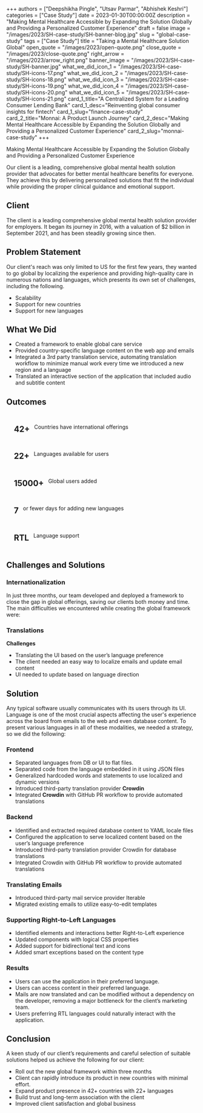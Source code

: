 +++
authors = ["Deepshikha Pingle", "Utsav Parmar", "Abhishek Keshri"]
categories = ["Case Study"]
date = 2023-01-30T00:00:00Z
description = "Making Mental Healthcare Accessible by Expanding the Solution Globally and Providing a Personalized Customer Experience"
draft = false
image = "/images/2023/SH-case-study/SH-banner-blog.jpg"
slug = "global-case-study"
tags = ["Case Study"]
title = "Taking a Mental Healthcare Solution Global"
open_quote = "/images/2023/open-quote.png"
close_quote = "/images/2023/close-quote.png"
right_arrow = "/images/2023/arrow_right.png"
banner_image = "/images/2023/SH-case-study/SH-banner.jpg"
what_we_did_icon_1 = "/images/2023/SH-case-study/SH-icons-17.png"
what_we_did_icon_2 = "/images/2023/SH-case-study/SH-icons-18.png"
what_we_did_icon_3 = "/images/2023/SH-case-study/SH-icons-19.png"
what_we_did_icon_4 = "/images/2023/SH-case-study/SH-icons-20.png"
what_we_did_icon_5 = "/images/2023/SH-case-study/SH-icons-21.png"
card_1_title="A Centralized System for a Leading Consumer Lending Bank"
card_1_desc="Reinventing global consumer insights for fintech"
card_1_slug="finance-case-study"
card_2_title="Monnai: A Product Launch Journey"
card_2_desc="Making Mental Healthcare Accessible by Expanding the Solution Globally and Providing a Personalized Customer Experience"
card_2_slug="monnai-case-study"
+++

Making Mental Healthcare Accessible by Expanding the Solution Globally and Providing a Personalized Customer Experience

Our client is a leading, comprehensive global mental health solution provider that advocates for better mental healthcare benefits for everyone. They achieve this by delivering personalized solutions that fit the individual while providing the proper clinical guidance and emotional support.

## Client

The client is a leading comprehensive global mental health solution provider for employers. It began its journey in 2016, with a valuation of $2 billion in September 2021, and has been steadily growing since then.

## Problem Statement

Our client's reach was only limited to US for the first few years, they wanted to go global by localizing the experience and providing high-quality care in numerous nations and languages, which presents its own set of challenges, including the following.

- Scalability
- Support for new countries
- Support for new languages

## What We Did

- Created a framework to enable global care service
- Provided country-specific language content on the web app and emails
- Integrated a 3rd party translation service, automating translation workflow to minimize manual work every time we introduced a new region and a language
- Translated an interactive section of the application that included audio and subtitle content

## Outcomes

<span style="display: flex;flex-direction: row;align-content: center;justify-content: flex-start;align-items: center; flex-wrap: wrap; margin-left: 20px;">
<h2 >42+</h2> &nbsp;&nbsp; Countries have international offerings
</span>

<span style="display: flex;flex-direction: row;align-content: center;justify-content: flex-start;align-items: center; flex-wrap: wrap; margin-left: 20px;">
<h2>22+</h2> &nbsp;&nbsp; Languages available for users
</span>

<span style="display: flex;flex-direction: row;align-content: center;justify-content: flex-start;align-items: center; flex-wrap: wrap; margin-left: 20px;">
<h2>15000+</h2> &nbsp;&nbsp; Global users added
</span>

<span style="display: flex;flex-direction: row;align-content: center;justify-content: flex-start;align-items: center; flex-wrap: wrap; margin-left: 20px;">
<h2>7</h2> &nbsp;&nbsp; or fewer days for adding new languages
</span>

<span style="display: flex;flex-direction: row;align-content: center;justify-content: flex-start;align-items: center; flex-wrap: wrap; margin-left: 20px;">
<h2>RTL</h2> &nbsp;&nbsp; Language support
</span>

## Challenges and Solutions

### Internationalization

In just three months, our team developed and deployed a framework to close the gap in global offerings, saving our clients both money and time. The main difficulties we encountered while creating the global framework were:

### Translations

**Challenges**

- Translating the UI based on the user’s language preference
- The client needed an easy way to localize emails and update email content
- UI needed to update based on language direction

## Solution

Any typical software usually communicates with its users through its UI.
Language is one of the most crucial aspects affecting the user's experience across the board from emails to the web and even database content. To present various languages in all of these modalities, we needed a strategy, so we did the following:

### Frontend

- Separated languages from DB or UI to flat files.
- Separated code from the language embedded in it using JSON files
- Generalized hardcoded words and statements to use localized and dynamic versions
- Introduced third-party translation provider **Crowdin**
- Integrated **Crowdin** with GitHub PR workflow to provide automated translations

### Backend

- Identified and extracted required database content to YAML locale files
- Configured the application to serve localized content based on the user’s language preference
- Introduced third-party translation provider Crowdin for database translations
- Integrated Crowdin with GitHub PR workflow to provide automated translations

### Translating Emails

- Introduced third-party mail service provider Iterable
- Migrated existing emails to utilize easy-to-edit templates

### Supporting Right-to-Left Languages

- Identified elements and interactions better Right-to-Left experience
- Updated components with logical CSS properties
- Added support for bidirectional text and icons
- Added smart exceptions based on the content type

### Results

- Users can use the application in their preferred language.
- Users can access content in their preferred language.
- Mails are now translated and can be modified without a dependency on the developer, removing a major bottleneck for the client’s marketing team.
- Users preferring RTL languages could naturally interact with the application.

## Conclusion

A keen study of our client’s requirements and careful selection of suitable solutions helped us achieve the following for our client:

- Roll out the new global framework within three months
- Client can rapidly introduce its product in new countries with minimal effort.
- Expand product presence in 42+ countries with 22+ languages
- Build trust and long-term association with the client
- Improved client satisfaction and global business
